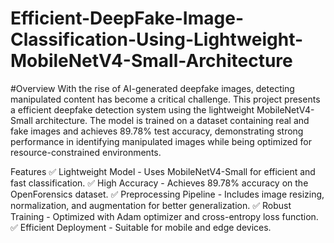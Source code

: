 # Efficient-DeepFake-Image-Classification-Using-Lightweight-MobileNetV4-Small-Architecture

#Overview
With the rise of AI-generated deepfake images, detecting manipulated content has become a critical challenge. This project presents a efficient deepfake detection system using the lightweight MobileNetV4-Small architecture. The model is trained on a dataset containing real and fake images and achieves 89.78% test accuracy, demonstrating strong performance in identifying manipulated images while being optimized for resource-constrained environments.

Features
✅ Lightweight Model - Uses MobileNetV4-Small for efficient and fast classification.
✅ High Accuracy - Achieves 89.78% accuracy on the OpenForensics dataset.
✅ Preprocessing Pipeline - Includes image resizing, normalization, and augmentation for better generalization.
✅ Robust Training - Optimized with Adam optimizer and cross-entropy loss function.
✅ Efficient Deployment - Suitable for mobile and edge devices.
